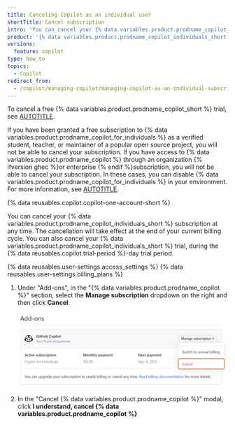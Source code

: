 ```yaml
---
title: Canceling Copilot as an individual user
shortTitle: Cancel subscription
intro: 'You can cancel your {% data variables.product.prodname_copilot_individuals_short %} subscription if you no longer want to use {% data variables.product.prodname_copilot_individuals_short %}.'
product: '{% data variables.product.prodname_copilot_individuals_short %}'
versions:
  feature: copilot
type: how_to
topics:
  - Copilot
redirect_from:
  - /copilot/managing-copilot/managing-copilot-as-an-individual-subscriber/canceling-copilot-as-an-individual-user
---
```


To cancel a free {% data variables.product.prodname_copilot_short %} trial, see [AUTOTITLE](/copilot/managing-copilot/managing-copilot-as-an-individual-subscriber/canceling-your-copilot-trial-as-an-individual-user).

If you have been granted a free subscription to {% data variables.product.prodname_copilot_for_individuals %} as a verified student, teacher, or maintainer of a popular open source project, you will not be able to cancel your subscription. If you have access to {% data variables.product.prodname_copilot %} through an organization {% ifversion ghec %}or enterprise {% endif %}subscription, you will not be able to cancel your subscription. In these cases, you can disable {% data variables.product.prodname_copilot_for_individuals %} in your environment. For more information, see [AUTOTITLE](/copilot/configuring-github-copilot/configuring-github-copilot-in-your-environment).

{% data reusables.copilot.copilot-one-account-short %}

You can cancel your {% data variables.product.prodname_copilot_individuals_short %} subscription at any time. The cancellation will take effect at the end of your current billing cycle. You can also cancel your {% data variables.product.prodname_copilot_individuals_short %} trial, during the {% data reusables.copilot.trial-period %}-day trial period.

{% data reusables.user-settings.access_settings %}
{% data reusables.user-settings.billing_plans %}
1. Under "Add-ons", in the "{% data variables.product.prodname_copilot %}" section, select the **Manage subscription** dropdown on the right and then click **Cancel**.

     ![Screenshot of the {% data variables.product.prodname_copilot %} section of the "Plans and usage" page. The edit dropdown is expanded and the "Cancel" option is highlighted in dark orange.](/assets/images/help/copilot/copilot-cancel-cfi-subscription.png)

1. In the "Cancel {% data variables.product.prodname_copilot %}" modal, click **I understand, cancel {% data variables.product.prodname_copilot %}**
